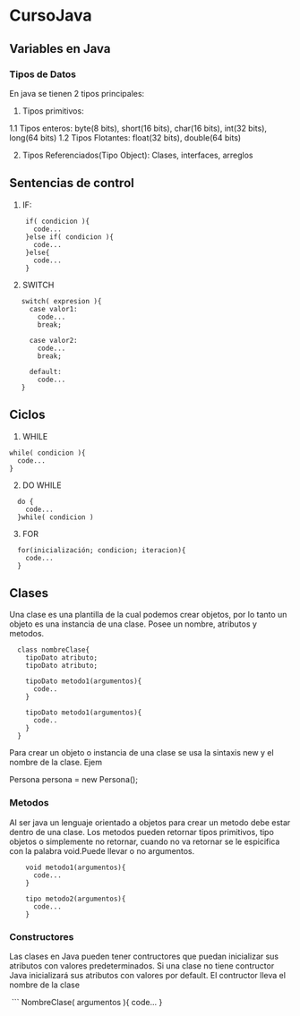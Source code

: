 # CursoJava

## Variables en Java

### Tipos de Datos

En java se tienen 2 tipos principales:

1. Tipos primitivos:

  1.1 Tipos enteros: byte(8 bits), short(16 bits), char(16 bits), int(32 bits), long(64 bits)
  1.2 Tipos Flotantes: float(32 bits), double(64 bits)
  
2. Tipos Referenciados(Tipo Object): Clases, interfaces, arreglos

## Sentencias de control

1. IF: 
```
    if( condicion ){
      code...
    }else if( condicion ){
      code...
    }else{
      code...
    }
```    
2. SWITCH
 ```   
    switch( expresion ){
      case valor1: 
        code...
        break;
        
      case valor2: 
        code...
        break;
        
      default:
        code...
    }
 ```   
## Ciclos

1. WHILE
  ```
  while( condicion ){
    code...
  }
```
2. DO WHILE
```
  do {
    code...
  }while( condicion )
  ```
3. FOR
```
  for(inicialización; condicion; iteracion){
    code...
  }
```  
## Clases

Una clase es una plantilla de la cual podemos crear objetos, por lo tanto un objeto es una instancia de una clase. Posee un nombre, atributos y metodos.
```
  class nombreClase{
    tipoDato atributo;
    tipoDato atributo;
    
    tipoDato metodo1(argumentos){
      code..
    }
    
    tipoDato metodo1(argumentos){
      code..
    }
  }
 ```
Para crear un objeto o instancia de una clase se usa la sintaxis new y el nombre de la clase. Ejem

Persona persona = new Persona();

### Metodos

Al ser java un lenguaje orientado a objetos para crear un metodo debe estar dentro de una clase. Los metodos pueden retornar tipos primitivos, tipo objetos o simplemente no retornar, cuando no va retornar se le espicifica con la palabra void.Puede llevar o no argumentos.
```
    void metodo1(argumentos){
      code...
    } 
    
    tipo metodo2(argumentos){
      code...
    }
 ```
 ### Constructores

Las clases en Java pueden tener contructores que puedan inicializar sus atributos con valores predeterminados. Si una clase no tiene contructor Java inicializará sus atributos con valores por default. El contructor lleva el nombre de la clase

  ```
    NombreClase( argumentos ){
      code...
    }
  ```


 
